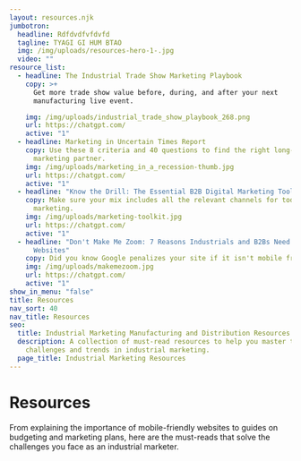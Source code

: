 ```yaml
---
layout: resources.njk
jumbotron:
  headline: Rdfdvdfvfdvfd
  tagline: TYAGI GI HUM BTAO
  img: /img/uploads/resources-hero-1-.jpg
  video: ""
resource_list:
  - headline: The Industrial Trade Show Marketing Playbook
    copy: >+
      Get more trade show value before, during, and after your next
      manufacturing live event.

    img: /img/uploads/industrial_trade_show_playbook_268.png
    url: https://chatgpt.com/
    active: "1"
  - headline: Marketing in Uncertain Times Report
    copy: Use these 8 criteria and 40 questions to find the right long-term
      marketing partner.
    img: /img/uploads/marketing_in_a_recession-thumb.jpg
    url: https://chatgpt.com/
    active: "1"
  - headline: "Know the Drill: The Essential B2B Digital Marketing Toolkit"
    copy: Make sure your mix includes all the relevant channels for today’s
      marketing.
    img: /img/uploads/marketing-toolkit.jpg
    url: https://chatgpt.com/
    active: "1"
  - headline: "Don't Make Me Zoom: 7 Reasons Industrials and B2Bs Need Responsive
      Websites"
    copy: Did you know Google penalizes your site if it isn't mobile friendly?
    img: /img/uploads/makemezoom.jpg
    url: https://chatgpt.com/
    active: "1"
show_in_menu: "false"
title: Resources
nav_sort: 40
nav_title: Resources
seo:
  title: Industrial Marketing Manufacturing and Distribution Resources
  description: A collection of must-read resources to help you master the top
    challenges and trends in industrial marketing.
  page_title: Industrial Marketing Resources
---
```

# Resources
From explaining the importance of mobile-friendly websites to guides on budgeting and marketing plans, here are the must-reads that solve the challenges you face as an industrial marketer.

